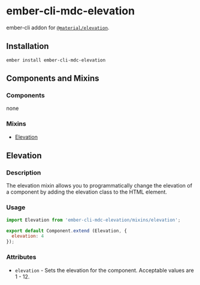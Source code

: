 ember-cli-mdc-elevation
======================

ember-cli addon for [`@material/elevation`](https://github.com/material-components/material-components-web/tree/master/packages/mdc-elevation).

Installation
------------

    ember install ember-cli-mdc-elevation

Components and Mixins
-----------------------

### Components

none

### Mixins

* [Elevation](#elevation)

Elevation
-----------

### Description

The elevation mixin allows you to programmatically change the elevation of a 
component by adding the elevation class to the HTML element.

### Usage

```javascript
import Elevation from 'ember-cli-mdc-elevation/mixins/elevation';

export default Component.extend (Elevation, {
  elevation: 4
});

```

### Attributes

* `elevation` - Sets the elevation for the component. Acceptable values are 1 - 12.



